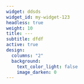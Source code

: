 ```yaml
---
widget: ddsds
widget_id: my-widget-123
headless: true
weight: 10
title: ---
subtitle: dfdf
active: true
design:
  columns: "2"
  background:
    text_color_light: false
    image_darken: 0
---
```

